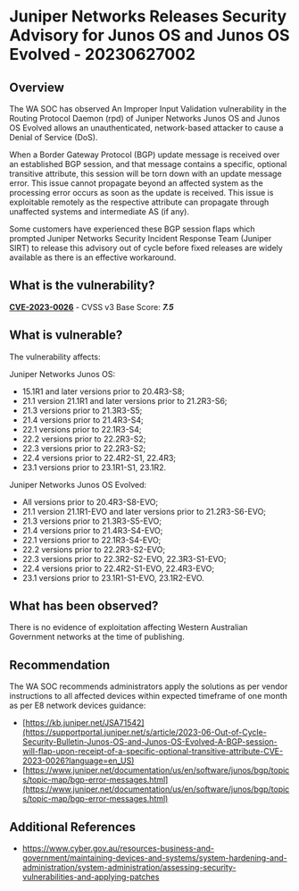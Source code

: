 # Juniper Networks Releases Security Advisory for Junos OS and Junos OS Evolved - 20230627002

## Overview

The WA SOC has observed An Improper Input Validation vulnerability in the Routing Protocol Daemon (rpd) of Juniper Networks Junos OS and Junos OS Evolved allows an unauthenticated, network-based attacker to cause a Denial of Service (DoS).

When a Border Gateway Protocol (BGP) update message is received over an established BGP session, and that message contains a specific, optional transitive attribute, this session will be torn down with an update message error. This issue cannot propagate beyond an affected system as the processing error occurs as soon as the update is received. This issue is exploitable remotely as the respective attribute can propagate through unaffected systems and intermediate AS (if any).

Some customers have experienced these BGP session flaps which prompted Juniper Networks Security Incident Response Team (Juniper SIRT) to release this advisory out of cycle before fixed releases are widely available as there is an effective workaround.


## What is the vulnerability?

[**CVE-2023-0026**](https://nvd.nist.gov/vuln/detail/CVE-XXXX-XXXXX) - CVSS v3 Base Score: ***7.5***

## What is vulnerable?

The vulnerability affects:

Juniper Networks Junos OS:
- 15.1R1 and later versions prior to 20.4R3-S8; 
- 21.1 version 21.1R1 and later versions prior to 21.2R3-S6; 
- 21.3 versions prior to 21.3R3-S5; 
- 21.4 versions prior to 21.4R3-S4; 
- 22.1 versions prior to 22.1R3-S4; 
- 22.2 versions prior to 22.2R3-S2; 
- 22.3 versions prior to 22.2R3-S2; 
- 22.4 versions prior to 22.4R2-S1, 22.4R3; 
- 23.1 versions prior to 23.1R1-S1, 23.1R2. 

Juniper Networks Junos OS Evolved:
- All versions prior to 20.4R3-S8-EVO; 
- 21.1 version 21.1R1-EVO and later versions prior to 21.2R3-S6-EVO; 
- 21.3 versions prior to 21.3R3-S5-EVO; 
- 21.4 versions prior to 21.4R3-S4-EVO; 
- 22.1 versions prior to 22.1R3-S4-EVO; 
- 22.2 versions prior to 22.2R3-S2-EVO; 
- 22.3 versions prior to 22.3R2-S2-EVO, 22.3R3-S1-EVO; 
- 22.4 versions prior to 22.4R2-S1-EVO, 22.4R3-EVO; 
- 23.1 versions prior to 23.1R1-S1-EVO, 23.1R2-EVO.


## What has been observed?

There is no evidence of exploitation affecting Western Australian Government networks at the time of publishing.

## Recommendation

The WA SOC recommends administrators apply the solutions as per vendor instructions to all affected devices within expected timeframe of one month as per E8 network devices guidance:

- [https://kb.juniper.net/JSA71542](https://supportportal.juniper.net/s/article/2023-06-Out-of-Cycle-Security-Bulletin-Junos-OS-and-Junos-OS-Evolved-A-BGP-session-will-flap-upon-receipt-of-a-specific-optional-transitive-attribute-CVE-2023-0026?language=en_US)
- [https://www.juniper.net/documentation/us/en/software/junos/bgp/topics/topic-map/bgp-error-messages.html](https://www.juniper.net/documentation/us/en/software/junos/bgp/topics/topic-map/bgp-error-messages.html)

## Additional References

- https://www.cyber.gov.au/resources-business-and-government/maintaining-devices-and-systems/system-hardening-and-administration/system-administration/assessing-security-vulnerabilities-and-applying-patches

